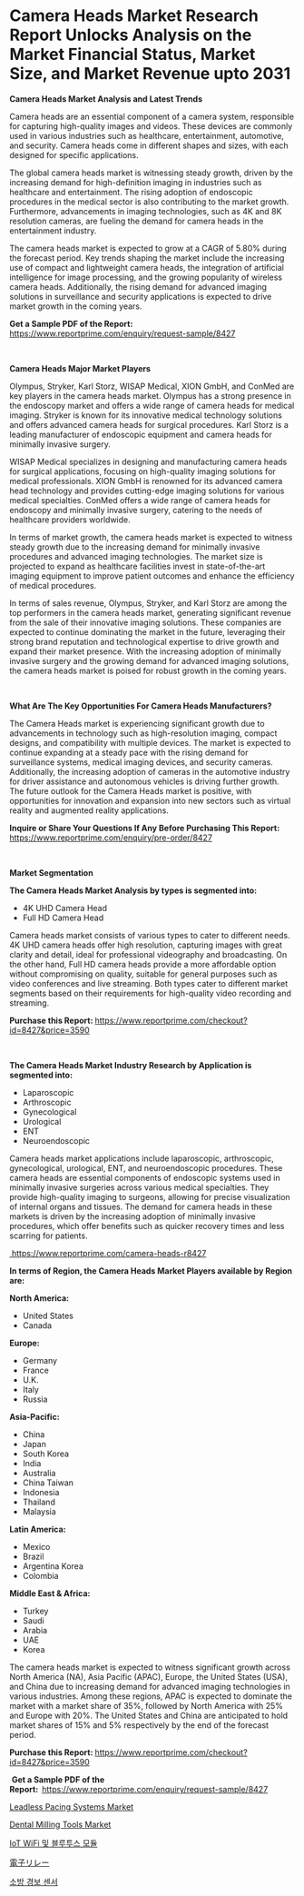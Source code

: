 <p><h1>Camera Heads Market Research Report Unlocks Analysis on the Market Financial Status, Market Size, and Market Revenue upto 2031</h1></p><p><strong>Camera Heads Market Analysis and Latest Trends</strong></p>
<p><p>Camera heads are an essential component of a camera system, responsible for capturing high-quality images and videos. These devices are commonly used in various industries such as healthcare, entertainment, automotive, and security. Camera heads come in different shapes and sizes, with each designed for specific applications.</p><p>The global camera heads market is witnessing steady growth, driven by the increasing demand for high-definition imaging in industries such as healthcare and entertainment. The rising adoption of endoscopic procedures in the medical sector is also contributing to the market growth. Furthermore, advancements in imaging technologies, such as 4K and 8K resolution cameras, are fueling the demand for camera heads in the entertainment industry.</p><p>The camera heads market is expected to grow at a CAGR of 5.80% during the forecast period. Key trends shaping the market include the increasing use of compact and lightweight camera heads, the integration of artificial intelligence for image processing, and the growing popularity of wireless camera heads. Additionally, the rising demand for advanced imaging solutions in surveillance and security applications is expected to drive market growth in the coming years.</p></p>
<p><strong>Get a Sample PDF of the Report:&nbsp;</strong> <a href="https://www.reportprime.com/enquiry/request-sample/8427">https://www.reportprime.com/enquiry/request-sample/8427</a></p>
<p>&nbsp;</p>
<p><strong>Camera Heads Major Market Players</strong></p>
<p><p>Olympus, Stryker, Karl Storz, WISAP Medical, XION GmbH, and ConMed are key players in the camera heads market. Olympus has a strong presence in the endoscopy market and offers a wide range of camera heads for medical imaging. Stryker is known for its innovative medical technology solutions and offers advanced camera heads for surgical procedures. Karl Storz is a leading manufacturer of endoscopic equipment and camera heads for minimally invasive surgery.</p><p>WISAP Medical specializes in designing and manufacturing camera heads for surgical applications, focusing on high-quality imaging solutions for medical professionals. XION GmbH is renowned for its advanced camera head technology and provides cutting-edge imaging solutions for various medical specialties. ConMed offers a wide range of camera heads for endoscopy and minimally invasive surgery, catering to the needs of healthcare providers worldwide.</p><p>In terms of market growth, the camera heads market is expected to witness steady growth due to the increasing demand for minimally invasive procedures and advanced imaging technologies. The market size is projected to expand as healthcare facilities invest in state-of-the-art imaging equipment to improve patient outcomes and enhance the efficiency of medical procedures.</p><p>In terms of sales revenue, Olympus, Stryker, and Karl Storz are among the top performers in the camera heads market, generating significant revenue from the sale of their innovative imaging solutions. These companies are expected to continue dominating the market in the future, leveraging their strong brand reputation and technological expertise to drive growth and expand their market presence. With the increasing adoption of minimally invasive surgery and the growing demand for advanced imaging solutions, the camera heads market is poised for robust growth in the coming years.</p></p>
<p>&nbsp;</p>
<p><strong>What Are The Key Opportunities For Camera Heads Manufacturers?</strong></p>
<p><p>The Camera Heads market is experiencing significant growth due to advancements in technology such as high-resolution imaging, compact designs, and compatibility with multiple devices. The market is expected to continue expanding at a steady pace with the rising demand for surveillance systems, medical imaging devices, and security cameras. Additionally, the increasing adoption of cameras in the automotive industry for driver assistance and autonomous vehicles is driving further growth. The future outlook for the Camera Heads market is positive, with opportunities for innovation and expansion into new sectors such as virtual reality and augmented reality applications.</p></p>
<p><strong>Inquire or Share Your Questions If Any Before Purchasing This Report:</strong> <a href="https://www.reportprime.com/enquiry/pre-order/8427">https://www.reportprime.com/enquiry/pre-order/8427</a></p>
<p>&nbsp;</p>
<p><strong>Market Segmentation</strong></p>
<p><strong>The Camera Heads Market Analysis by types is segmented into:</strong></p>
<p><ul><li>4K UHD Camera Head</li><li>Full HD Camera Head</li></ul></p>
<p><p>Camera heads market consists of various types to cater to different needs. 4K UHD camera heads offer high resolution, capturing images with great clarity and detail, ideal for professional videography and broadcasting. On the other hand, Full HD camera heads provide a more affordable option without compromising on quality, suitable for general purposes such as video conferences and live streaming. Both types cater to different market segments based on their requirements for high-quality video recording and streaming.</p></p>
<p><strong>Purchase this Report:&nbsp;</strong><a href="https://www.reportprime.com/checkout?id=8427&price=3590">https://www.reportprime.com/checkout?id=8427&price=3590</a></p>
<p>&nbsp;</p>
<p><strong>The Camera Heads Market Industry Research by Application is segmented into:</strong></p>
<p><ul><li>Laparoscopic</li><li>Arthroscopic</li><li>Gynecological</li><li>Urological</li><li>ENT</li><li>Neuroendoscopic</li></ul></p>
<p><p>Camera heads market applications include laparoscopic, arthroscopic, gynecological, urological, ENT, and neuroendoscopic procedures. These camera heads are essential components of endoscopic systems used in minimally invasive surgeries across various medical specialties. They provide high-quality imaging to surgeons, allowing for precise visualization of internal organs and tissues. The demand for camera heads in these markets is driven by the increasing adoption of minimally invasive procedures, which offer benefits such as quicker recovery times and less scarring for patients.</p></p>
<p><a href="https://www.reportprime.com/camera-heads-r8427">&nbsp;https://www.reportprime.com/camera-heads-r8427</a></p>
<p><strong>In terms of Region, the Camera Heads Market Players available by Region are:</strong></p>
<p>
    <p> <strong> North America: </strong>
        <ul>
            <li>United States</li>
            <li>Canada</li>
        </ul>
        </p> 
    <p> <strong> Europe: </strong>
        <ul>
            <li>Germany</li>
            <li>France</li>
            <li>U.K.</li>
            <li>Italy</li>
            <li>Russia</li>
        </ul>
        </p> 
    <p> <strong> Asia-Pacific: </strong>
        <ul>
            <li>China</li>
            <li>Japan</li>
            <li>South Korea</li>
            <li>India</li>
            <li>Australia</li>
            <li>China Taiwan</li>
            <li>Indonesia</li>
            <li>Thailand</li>
            <li>Malaysia</li>
        </ul>
        </p> 
    <p> <strong> Latin America: </strong>
        <ul>
            <li>Mexico</li>
            <li>Brazil</li>
            <li>Argentina Korea</li>
            <li>Colombia</li>
        </ul>
        </p> 
    <p> <strong> Middle East & Africa: </strong>
        <ul>
            <li>Turkey</li>
            <li>Saudi</li>
            <li>Arabia</li>
            <li>UAE</li>
            <li>Korea</li>
        </ul>
    </p>
    </p>
<p><p>The camera heads market is expected to witness significant growth across North America (NA), Asia Pacific (APAC), Europe, the United States (USA), and China due to increasing demand for advanced imaging technologies in various industries. Among these regions, APAC is expected to dominate the market with a market share of 35%, followed by North America with 25% and Europe with 20%. The United States and China are anticipated to hold market shares of 15% and 5% respectively by the end of the forecast period.</p></p>
<p><strong>Purchase this Report: </strong><a href="https://www.reportprime.com/checkout?id=8427&price=3590">https://www.reportprime.com/checkout?id=8427&price=3590</a></p>
<p>&nbsp;<strong>Get a Sample PDF of the Report:&nbsp;&nbsp;</strong><a href="https://www.reportprime.com/enquiry/request-sample/8427">https://www.reportprime.com/enquiry/request-sample/8427</a></p>
<p><strong></strong></p>
<p><p><a href="https://github.com/Gilanghao0/Market-Research-Report-List-1/blob/main/leadless-pacing-systems-market.md">Leadless Pacing Systems Market</a></p><p><a href="https://github.com/YashRP12/Market-Research-Report-List-5/blob/main/dental-milling-tools-market.md">Dental Milling Tools Market</a></p><p><a href="https://github.com/tasfiyaj85/Market-Research-Report-List-1/blob/main/686881592218.md">IoT WiFi 및 블루투스 모듈</a></p><p><a href="https://github.com/AhmadMann1950/Market-Research-Report-List-1/blob/main/771568768159.md">電子リレー</a></p><p><a href="https://github.com/njolsky1/Market-Research-Report-List-1/blob/main/919932292182.md">소방 경보 센서</a></p></p>